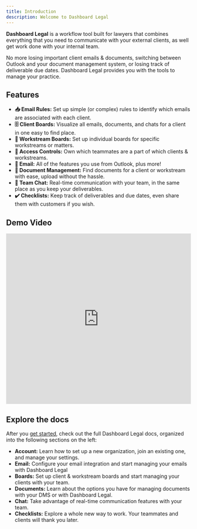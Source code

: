 ```yaml
---
title: Introduction
description: Welcome to Dashboard Legal
---
```


**Dashboard Legal** is a workflow tool built for lawyers that combines everything that you need to communicate with your external clients, as well get work done with your internal team.

No more losing important client emails & documents, switching between Outlook and your document management system, or losing track of deliverable due dates. Dashboard Legal provides you with the tools to manage your practice.


## Features

- **📥 Email Rules:** Set up simple (or complex) rules to identify which emails are associated with each client.
- **🗄️ Client Boards:** Visualize all emails, documents, and chats for a client in one easy to find place.
- **📁 Workstream Boards:** Set up individual boards for specific workstreams or matters.
- **🔐 Access Controls:** Own which teammates are a part of which clients & workstreams.
- **📨 Email:** All of the features you use from Outlook, plus more!
- **📄 Document Management:** Find documents for a client or workstream with ease, upload without the hassle.
- **💬 Team Chat:** Real-time communication with your team, in the same place as you keep your deliverables.
- **✔️ Checklists:** Keep track of deliverables and due dates, even share them with customers if you wish.


## Demo Video

<iframe width="100%" height="464" src="https://www.youtube.com/embed/6moFtatIt-E" frameborder="0" allow="accelerometer; autoplay; clipboard-write; encrypted-media; gyroscope; picture-in-picture" allowfullscreen></iframe>

## Explore the docs

After you [get started](./intro/getting-started/), check out the full Dashboard Legal docs, organized into the following sections on the left:

* **Account:** Learn how to set up a new organization, join an existing one, and manage your settings.
* **Email:** Configure your email integration and start managing your emails with Dashboard Legal
* **Boards:** Set up client & workstream boards and start managing your clients with your team.
* **Documents:** Learn about the options you have for managing documents with your DMS or with Dashboard Legal.
* **Chat:** Take advantage of real-time communication features with your team.
* **Checklists:** Explore a whole new way to work. Your teammates and clients will thank you later.
